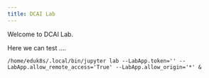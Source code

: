 ```yaml
---
title: DCAI Lab
---
```


Welcome to DCAI Lab. 

Here we can test ....


```execute-2
/home/eduk8s/.local/bin/jupyter lab --LabApp.token='' --LabApp.allow_remote_access='True' --LabApp.allow_origin='*' &
```